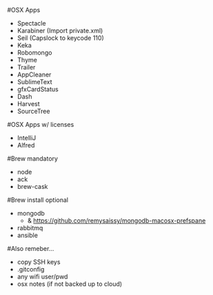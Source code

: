 #OSX Apps
- Spectacle
- Karabiner (Import private.xml)
- Seil (Capslock to keycode 110)
- Keka
- Robomongo
- Thyme
- Trailer
- AppCleaner
- SublimeText
- gfxCardStatus
- Dash
- Harvest
- SourceTree

#OSX Apps w/ licenses
- IntelliJ
- Alfred

#Brew mandatory
- node
- ack
- brew-cask

#Brew install optional
- mongodb
    - & https://github.com/remysaissy/mongodb-macosx-prefspane
- rabbitmq
- ansible

#Also remeber...
- copy SSH keys
- .gitconfig
- any wifi user/pwd
- osx notes (if not backed up to cloud)

